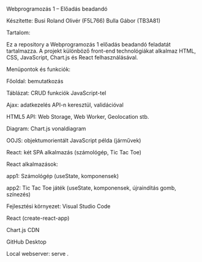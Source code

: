 Webprogramozás 1 – Előadás beadandó

Készítette:
Busi Roland Olivér (F5L766)
Bulla Gábor (TB3A81)

Tartalom:

Ez a repository a Webprogramozás 1 előadás beadandó feladatát tartalmazza.
A projekt különböző front-end technológiákat alkalmaz HTML, CSS, JavaScript, Chart.js és React felhasználásával.

Menüpontok és funkciók:

Főoldal: bemutatkozás

Táblázat: CRUD funkciók JavaScript-tel

Ajax: adatkezelés API-n keresztül, validációval

HTML5 API: Web Storage, Web Worker, Geolocation stb.

Diagram: Chart.js vonaldiagram

OOJS: objektumorientált JavaScript példa (járművek)

React: két SPA alkalmazás (számológép, Tic Tac Toe)



React alkalmazások:

app1: Számológép (useState, komponensek)

app2: Tic Tac Toe játék (useState, komponensek, újraindítás gomb, színezés)



Fejlesztési környezet:
Visual Studio Code

React (create-react-app)

Chart.js CDN

GitHub Desktop

Local webserver: serve .
